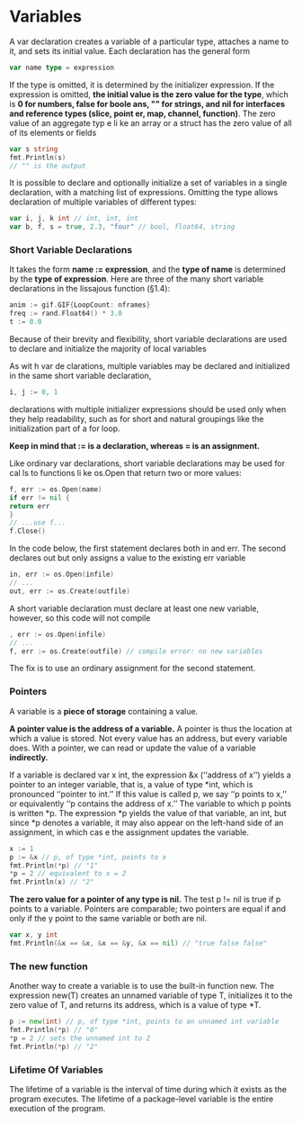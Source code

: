 # Variables
A var declaration creates a variable of a particular type, attaches a name to it, and sets its initial value. Each declaration has the general form

``` go
var name type = expression 
```

If the type is omitted, it is determined by the initializer expression. If the expression is omitted, **the initial value is
the zero value for the type**, which is **0 for numbers, false for boole ans, "" for strings, and nil
for interfaces and reference types (slice, point er, map, channel, function)**. The zero value of an
aggregate typ e li ke an array or a struct has the zero value of all of its elements or fields


```go
var s string
fmt.Println(s) 
// "" is the output
```

It is possible to declare and optionally initialize a set of variables in a single declaration, with a
matching list of expressions. Omitting the type allows declaration of multiple variables of different types:

```go
var i, j, k int // int, int, int
var b, f, s = true, 2.3, "four" // bool, float64, string
```

### Short Variable Declarations

It takes the form **name := expression**, and the **type of name** is
determined by the **type of expression**. Here are three of the many short variable declarations
in the lissajous function (§1.4):

```go
anim := gif.GIF{LoopCount: nframes}
freq := rand.Float64() * 3.0
t := 0.0
```

Because of their brevity and flexibility, short variable declarations are used to declare and initialize the majority of local variables

As wit h var de clarations, multiple variables may be declared and initialized in the same short
variable declaration,

```go
i, j := 0, 1
```

declarations with multiple initializer expressions should be used only when they help readability, such as for short and natural groupings like the initialization part of a for loop.

**Keep in mind that := is a declaration, whereas = is an assignment.**

Like ordinary var declarations, short variable declarations may be used for cal ls to functions
li ke os.Open that return two or more values:

```go
f, err := os.Open(name)
if err != nil {
return err
}
// ...use f...
f.Close()
```

In the code below, the first statement declares both in and err. The second declares out but
only assigns a value to the existing err variable

```go
in, err := os.Open(infile)
// ...
out, err := os.Create(outfile)
```

A short variable declaration must declare at least one new variable, however, so this code will
not compile

```go
, err := os.Open(infile)
// ...
f, err := os.Create(outfile) // compile error: no new variables
```

The fix is to use an ordinary assignment for the second statement.


### Pointers

A variable is a **piece of storage** containing a value.

**A pointer value is the address of a variable.** A pointer is thus the location at which a value is
stored. Not every value has an address, but every variable does. With a pointer, we can read
or update the value of a variable **indirectly.**

If a variable is declared var x int, the expression &x (‘‘address of x’’) yields a pointer to an
integer variable, that is, a value of type *int, which is pronounced ‘‘pointer to int.’’ If this value is called p,
we say ‘‘p points to x,’’ or equivalently ‘‘p contains the address of x.’’ The variable to which p points is written *p. The expression *p yields 
the value of that variable, an int, but since *p denotes a variable, it may also appear on the left-hand side of an assignment,
in which cas e the assignment updates the variable.


```go
x := 1
p := &x // p, of type *int, points to x
fmt.Println(*p) // "1"
*p = 2 // equivalent to x = 2
fmt.Println(x) // "2"
```

**The zero value for a pointer of any type is nil.** The test p != nil is true if p points to a variable. Pointers 
are comparable; two pointers are equal if and only if the y point to the same
variable or both are nil.

```go
var x, y int
fmt.Println(&x == &x, &x == &y, &x == nil) // "true false false"
```


### The new function

Another way to create a variable is to use the built-in function new. The expression new(T)
creates an unnamed variable of type T, initializes it to the zero value of T, and returns its
address, which is a value of type *T.

```go
p := new(int) // p, of type *int, points to an unnamed int variable
fmt.Println(*p) // "0"
*p = 2 // sets the unnamed int to 2
fmt.Println(*p) // "2"
```


### Lifetime Of Variables

The lifetime of a variable is the interval of time during which it exists as the program executes.
The lifetime of a package-level variable is the entire execution of the program.